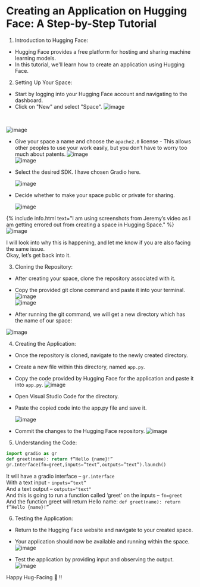 # Creating an Application on Hugging Face: A Step-by-Step Tutorial 

1. Introduction to Hugging Face:
- Hugging Face provides a free platform for hosting and sharing machine learning models.
- In this tutorial, we'll learn how to create an application using Hugging Face.
  
2. Setting Up Your Space:
- Start by logging into your Hugging Face account and navigating to the dashboard.
- Click on "New" and select "Space".
  ![image](https://github.com/AravindSuresh97/AravindSuresh97.github.io/assets/138949012/c402b869-2f98-4cc0-9df5-01693691b547)
  
<br>

  ![image](https://github.com/AravindSuresh97/AravindSuresh97.github.io/assets/138949012/fdc30a29-86aa-4826-8a86-af18a5c104e9)


- Give your space a name and choose the ```apache2.0``` license - This allows other peoples to use your work easily, but you don’t have to worry too much about patents.
  ![image](https://github.com/AravindSuresh97/AravindSuresh97.github.io/assets/138949012/afeb024b-3f46-4501-a9a2-812186f77805)
  <br>
  ![image](https://github.com/AravindSuresh97/AravindSuresh97.github.io/assets/138949012/86753af2-361a-442d-88c2-03d8dac5ac0c)


- Select the desired SDK. I have chosen Gradio here.

  ![image](https://github.com/AravindSuresh97/AravindSuresh97.github.io/assets/138949012/5d04c0a7-e6e9-479c-9eea-9712e043f5a4)

- Decide whether to make your space public or private for sharing.

  ![image](https://github.com/AravindSuresh97/AravindSuresh97.github.io/assets/138949012/5ce4ea81-81ae-4a55-b784-6d446326005b)

  
{% include info.html text="I am using screenshots from Jeremy’s video as I am getting errored out from creating a space in Hugging Space." %}
![image](https://github.com/AravindSuresh97/AravindSuresh97.github.io/assets/138949012/aea606de-1f0a-4b1c-b572-43f3c60653e4)

I will look into why this is happening, and let me know if you are also facing the same issue. <br>
Okay, let’s get back into it.

3. Cloning the Repository:
- After creating your space, clone the repository associated with it.
- Copy the provided git clone command and paste it into your terminal.
  ![image](https://github.com/AravindSuresh97/AravindSuresh97.github.io/assets/138949012/1630de71-b740-4d12-befa-5c153f369afa)
  <br>
  ![image](https://github.com/AravindSuresh97/AravindSuresh97.github.io/assets/138949012/02efb85b-1013-429a-8d35-48ec3fb164f0)
  
- After running the git command, we will get a new directory which has the name of our space:<br>

 ![image](https://github.com/AravindSuresh97/AravindSuresh97.github.io/assets/138949012/53e6141a-80ad-444d-8c21-42cb0b01343c)

 
4. Creating the Application:
- Once the repository is cloned, navigate to the newly created directory.
- Create a new file within this directory, named ```app.py```.
- Copy the code provided by Hugging Face for the application and paste it into ```app.py```.
  ![image](https://github.com/AravindSuresh97/AravindSuresh97.github.io/assets/138949012/25390469-a1bf-4ee4-adaa-e3e210fe208f)

- Open Visual Studio Code for the directory.
- Paste the copied code into the app.py file and save it.
  
  ![image](https://github.com/AravindSuresh97/AravindSuresh97.github.io/assets/138949012/f95f0434-2a5b-4a77-99ba-d59218baff7f)

- Commit the changes to the Hugging Face repository.
  ![image](https://github.com/AravindSuresh97/AravindSuresh97.github.io/assets/138949012/4600d04b-dfca-4226-bf33-99ace9f676a1)

  
5. Understanding the Code:
```python
import gradio as gr
def greet(name): return f”Hello {name}!”
gr.Interface(fn=greet,inputs=”text”,outputs=”text”).launch()
```
It will have a gradio interface – ```gr.interface```<br>
With a text input  - ```inputs=”text”```<br>
And a text output – ```outputs="text"```<br>
And this is going to run a  function called ‘greet’ on the inputs – ```fn=greet```<br>
And the function greet will return Hello name: ```def greet(name): return f”Hello {name}!”```<br>

6. Testing the Application:
- Return to the Hugging Face website and navigate to your created space.
- Your application should now be available and running within the space.
  ![image](https://github.com/AravindSuresh97/AravindSuresh97.github.io/assets/138949012/4666d2ac-db0c-44db-8232-54bfea78401f)

- Test the application by providing input and observing the output.
  ![image](https://github.com/AravindSuresh97/AravindSuresh97.github.io/assets/138949012/e198bade-af34-4d28-aef5-0215c9cec3ff)

Happy Hug-Facing 🤟 !!


